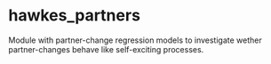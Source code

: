 # hawkes_partners
Module with partner-change regression models to investigate wether partner-changes behave like self-exciting processes.
